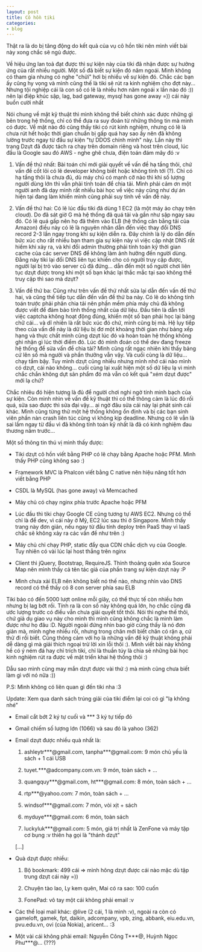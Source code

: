 ```yaml
---
layout: post
title: Cô hồn tiki
categories:
- blog
---
```


Thật ra là do bị tăng động do kết quả của vụ cô hồn tiki nên mình viết bài này xong chắc sẽ ngủ được.

Về hiệu ứng lan toả đạt được thì sự kiện này của tiki đã nhận được sự hưởng ứng của rất nhiều người. Một số đã biết sự kiện đó năm ngoái. Mình không có tham gia nhưng có nghe "chửi" hơi bị nhiều về sự kiện đó. Chắc các bạn ấy cũng hy vọng và mình cũng thế là tiki sẽ rút ra kinh nghiệm cho đợt này... Nhưng tội nghiệp cái là con số có lẽ là nhiều hơn năm ngoái x lần nào đó :)) nên lại điệp khúc sập, lag, bad gateway, mysql has gone away =)) cái này buồn cười nhất

Nói chung về mặt kỹ thuật thì mình không thể biết chính xác được những gì bên trong hệ thống, chỉ có thể đưa ra suy đoán từ những thông tin mà mình có được. Về mặt nào đó cũng thấy tiki có rút kinh nghiệm, nhưng có lẽ là chưa rút hết hoặc thời gian chuẩn bị gấp quá hay sao ấy nên đã không lường trước ngay từ đầu sự kiện "tự DDOS chính mình" này. Lần này thì trang Dzựt đã được tách ra chạy trên domain riêng và host trên cloud, lúc đầu là Google sau đó AWS - nghe ghê chưa, điện toán đám mây đó :v

1. Vấn đề thứ nhất: Bài toán chỉ mới giải quyết về vấn đề hạ tầng thôi, chứ vấn đề cốt lõi có lẽ developer không biết hoặc không tính tới (?). Chỉ có hạ tầng thôi là chưa đủ, dù máy chủ có mạnh cỡ nào thì khi số lượng người dùng lớn thì vẫn phải tính toán để chia tải. Mình phải cảm ơn một người anh đã dạy mình rất nhiều bài học về việc này cũng như dự án hiện tại đang làm khiến mình cũng phải suy tính về vấn đề này.

2. Vấn đề thứ hai: Có lẽ lúc đầu tiki đã dùng 1 EC2 (là một máy ảo chạy trên cloud). Do đã sát giờ G mà hệ thống đã quá tải và gần như sập ngay sau đó. Có lẽ quá gấp nên họ đã thêm vào ELB (hệ thống cân bằng tải của Amazon) điều này có lẽ là nguyên nhân dẫn đến việc thay đổi DNS record 2-3 lần ngay trong khi sự kiện diễn ra. Đây chính là lý do dẫn đến bức xúc cho rất nhiều bạn tham gia sự kiện này vì việc cập nhật DNS rất hiếm khi xảy ra, và khi đổi admin thường phải tính toán kỹ thời gian cache của các server DNS để không làm ảnh hưởng đến người dùng. Đằng này tiki lại đổi DNS liên tục khiến cho có người truy cập được, người lại bị trỏ vào server cũ đã đứng... dẫn đến một số người chơi liên tục dzựt được trong khi một số bạn khác lại thắc mắc tại sao không thể truy cập thì sao mà dzựt?

3. Vấn đề thứ ba: Cũng như trên vấn đề thứ nhất sửa lại dẫn đến vấn đề thứ hai, và cũng thế tiếp tục dẫn đến vấn đề thứ ba này. Có lẽ do không tính toán trước phải phân chia tải nên phần mềm phía máy chủ đã không được viết để đảm bảo tính thống nhất của dữ liệu. Đầu tiên là dẫn tới việc captcha không hoạt động đúng, khiến một số bạn phải học lại bảng chữ cái... và dĩ nhiên là rất bức xúc đó chứ, mình cũng bị mà. Hệ lụy tiếp theo của vấn đề này là dữ liệu bị đơ một khoảng thời gian như bảng xếp hạng và thực chất mình cũng dzựt lúc đó và hoàn toàn hệ thống không ghi nhận gì lúc thời điểm đó. Lúc đó mình đoán có thể dev đang freeze hệ thống để sửa vấn đề chia tải? Mình cũng rất ngạc nhiên khi thấy bảng cứ lên số mà người và phần thưởng vẫn vậy. Và cuối cùng là dữ liệu... chạy tầm bậy. Tuy mình dzựt cũng nhiều nhưng mình nhớ cái nào mình có dzựt, cái nào không... cuối cùng lại xuất hiện một số dữ liệu lạ vì mình chắc chắn không dựt sản phẩm đó mà vẫn có kết quả "xém dzụt được" mới lạ chứ?

Chắc nhiêu đó hiện tượng là đủ để người chơi nghi ngờ tính minh bạch của sự kiện. Còn mình nhìn về vấn đề kỹ thuật thì có thể thông cảm là lúc đó rối quá, sửa sao được thì sửa đại vậy... ai ngờ đâu sửa cái này lại phát sinh cái khác. Mình cũng từng thử một hệ thống không ổn định và bị các bạn sinh viên phần nàn crash liên túc cũng vì không kịp deadline. Nhưng có lẽ vẫn là sai lầm ngay từ đầu vì đã không tính toán kỹ nhất là đã có kinh nghiệm đau thương năm trước...

Một số thông tin thú vị mình thấy được:

* Tiki dzựt cô hồn viết bằng PHP có lẽ chạy bằng Apache hoặc PFM. Mình thấy PHP cũng không sao :)

* Framework MVC là Phalcon viết bằng C native nên hiệu năng tốt hơn viết bằng PHP

* CSDL là MySQL (has gone away) và Memcached

* Máy chủ có chạy nginx phía trước Apache hoặc PFM

* Lúc đầu thì tiki chạy Google CE cũng tương tự AWS EC2. Nhưng có thể chỉ là để dev, vì cái này ở Mỹ, EC2 lúc sau thì ở Singapore. Mình thấy trang này đơn giản, nếu ngay từ đầu tính deploy trên PaaS thay vì IaaS chắc sẽ không xảy ra các vần đề như trên :)

* Máy chủ chỉ chạy PHP, static đẩy qua CDN chắc dịch vụ của Google. Tuy nhiên có vài lúc lại host thẳng trên nginx

* Client thì jQuery, Bootstrap, RequireJS. Thỉnh thoảng quên xóa Source Map nên mình thấy cả tên tác giả của phần trang sự kiện dzựt này :P

* Mình chưa xài ELB nên không biết nó thế nào, nhưng nhìn vào DNS record có thể thấy có 8 con server phía sau ELB

Tiki bảo có đến 5000 lượt online mỗi giây, có thể thực tế còn nhiều hơn nhưng bị lag bớt rồi. Tính ra là con số này không quá lớn, họ chắc cũng đã ước lượng trước có điều vẫn chưa giải quyết tốt thôi. Nói thì nghe thế thôi, chứ giả dụ giao vụ này cho mình thì mình cũng không chắc là mình làm được như họ đâu :D. Người ngoài đứng nhìn bao giờ cũng thấy là nó đơn giản mà, mình nghe nhiều rồi, nhưng trong chăn mới biết chăn có rận ạ, cứ thử đi rồi biết. Cũng thông cảm với họ là những vấn đề kỹ thuật không phải dễ dàng gì mà giải thích ngoại trừ lời xin lỗi thôi :). Mình viết bài này không hề có ý ném đá hay chỉ trích tiki, chỉ là thuần túy là chia sẻ những bài học kinh nghiệm rút ra được về mặt triển khai hệ thống thôi :)

Dẫu sao mình cũng may mắn dzựt được vài thứ :) mà mình cũng chưa biết làm gì với nó nữa :))

P.S: Mình không có liên quan gì đến tiki nha :3

Update: Xem qua danh sách trúng giải của tiki điểm lại coi có gì "lạ không nhé"

* Email cắt bớt 2 ký tự cuối và *** 3 ký tự tiếp đó

* Gmail chiếm số lượng lớn (1066) và sau đó là yahoo (362)

* Email dzựt được nhiều quà nhất là:

    1. ashleytr***@gmail.com, tanpha***@gmail.com: 9 món chủ yếu là sách + 1 cái USB

    2. tuyet.***@adcompany.com.vn: 9 món, toàn sách + ...

    3. quangquy***@gmail.com, ht***@gmail.com: 8 món, toàn sách + ...

    4. rtp***@yahoo.com: 7 món, toàn sách + ...

    5. windsof***@gmail.com: 7 món, vòi xịt + sách

    6. myduye***@gmail.com: 6 món, toàn sách
    
    7. luckyluk***@gmail.com: 5 món, giá trị nhất là ZenFone và máy tập cơ bụng :v thiên hạ gọi là "thánh dzựt"

    [...]

* Quà dzựt được nhiều:
    
    1. Bộ bookmark: 499 cái => mình hông dzựt được cái nào mặc dù tập trung dzựt cái này =))

    2. Chuyện tào lao, Ly kem quên, Mai có ra sao: 100 cuốn

    3. FonePad: vô tay một cái không phải email :v

* Các thể loại mail khác: @live (2 cái, 1 là mình :v), ngoài ra còn có gameloft, gamek, fpt, daikin, adcompany, vpb, zing, abbank, eiu.edu.vn, pvu.edu.vn, ovi (của Nokia), aricent... :3

* Một vài cái không phải email: Nguyễn Công T\*\*\*@, Huỳnh Ngọc Phư\*\*\*@... (???)